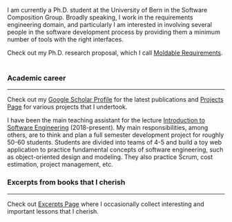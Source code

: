 I am currently a Ph.D. student at the University of Bern in the Software Composition Group. Broadly speaking, I work in the requirements engineering domain, and particularly I am interested in involving several people in the software development process by providing them a minimum number of tools with the right interfaces. 

Check out my Ph.D. research proposal, which I call [Moldable Requirements](./moldable-requirements.md).<br><br>


### Academic career

---

Check out my [Google Scholar Profile](https://scholar.google.de/citations?user=y4KM2XAAAAAJ&hl=en) for the latest publications and [Projects Page](./projects.md) for various projects that I undertook.<br>


I have been the main teaching assistant for the lecture [Introduction to Software Engineering](http://scg.unibe.ch/teaching/ese) (2018-present). My main responsibilities, among others, are to think and plan a full semester development project for roughly 50-60 students. Students are divided into teams of 4-5 and build a toy web application to practice fundamental concepts of software engineering, such as object-oriented design and modeling. They also practice Scrum, cost estimation, project management, etc.


### Excerpts from books that I cherish

---

Check out [Excerpts Page](./excerpts.md) where I occasionally collect interesting and important lessons that I cherish. 